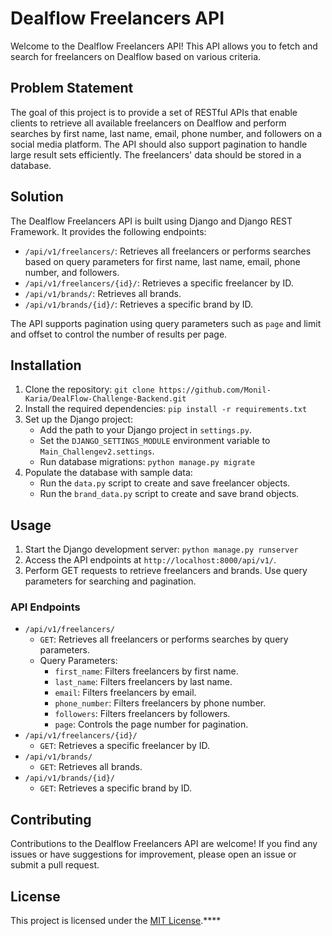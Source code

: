 # Dealflow Freelancers API

Welcome to the Dealflow Freelancers API! This API allows you to fetch and search for freelancers on Dealflow based on various criteria.

## Problem Statement

The goal of this project is to provide a set of RESTful APIs that enable clients to retrieve all available freelancers on Dealflow and perform searches by first name, last name, email, phone number, and followers on a social media platform. The API should also support pagination to handle large result sets efficiently. The freelancers' data should be stored in a database.

## Solution

The Dealflow Freelancers API is built using Django and Django REST Framework. It provides the following endpoints:

- `/api/v1/freelancers/`: Retrieves all freelancers or performs searches based on query parameters for first name, last name, email, phone number, and followers.
- `/api/v1/freelancers/{id}/`: Retrieves a specific freelancer by ID.
- `/api/v1/brands/`: Retrieves all brands.
- `/api/v1/brands/{id}/`: Retrieves a specific brand by ID.

The API supports pagination using query parameters such as `page` and limit and offset to control the number of results per page.

## Installation

1. Clone the repository: `git clone https://github.com/Monil-Karia/DealFlow-Challenge-Backend.git` 
2. Install the required dependencies: `pip install -r requirements.txt`
3. Set up the Django project:
    - Add the path to your Django project in `settings.py`.
    - Set the `DJANGO_SETTINGS_MODULE` environment variable to `Main_Challengev2.settings`.
    - Run database migrations: `python manage.py migrate`
4. Populate the database with sample data:
    - Run the `data.py` script to create and save freelancer objects.
    - Run the `brand_data.py` script to create and save brand objects.

## Usage

1. Start the Django development server: `python manage.py runserver`
2. Access the API endpoints at `http://localhost:8000/api/v1/`.
3. Perform GET requests to retrieve freelancers and brands. Use query parameters for searching and pagination.

### API Endpoints

- `/api/v1/freelancers/`
    - `GET`: Retrieves all freelancers or performs searches by query parameters.
    - Query Parameters:
        - `first_name`: Filters freelancers by first name.
        - `last_name`: Filters freelancers by last name.
        - `email`: Filters freelancers by email.
        - `phone_number`: Filters freelancers by phone number.
        - `followers`: Filters freelancers by followers.
        - `page`: Controls the page number for pagination.
- `/api/v1/freelancers/{id}/`
    - `GET`: Retrieves a specific freelancer by ID.
- `/api/v1/brands/`
    - `GET`: Retrieves all brands.
- `/api/v1/brands/{id}/`
    - `GET`: Retrieves a specific brand by ID.

## Contributing

Contributions to the Dealflow Freelancers API are welcome! If you find any issues or have suggestions for improvement, please open an issue or submit a pull request.

## License

This project is licensed under the [MIT License](https://github.com/git/git-scm.com/blob/main/MIT-LICENSE.txt).****
